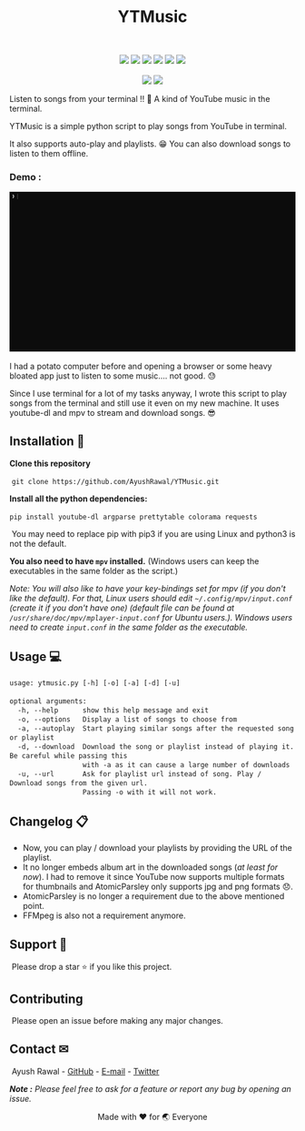 <h1 align=center>YTMusic</h1><br>

<p align=center><img src="https://img.shields.io/github/stars/AyushRawal/YTMusic?style=social"> <img src="https://img.shields.io/github/forks/AyushRawal/YTMusic?style=social"> <img src="https://img.shields.io/badge/Category-Music-blue?style=flat-square"> <img src="https://img.shields.io/badge/Category-CLI-green?style=flat-square"> <a href="http://makeapullrequest.com"><img src="https://img.shields.io/badge/PRs-Welcome-green?style=flat-square"></a> <a href="https://choosealicense.com/licenses/mit/"><img src="https://img.shields.io/badge/License-MIT-orange?style=flat-square"></a><br><br><img src="https://img.shields.io/badge/Python 3%20-%2314354C.svg?&style=flat-square&logo=python&logoColor=white"/> <a href="https://github.com/ytdl-org/youtube-dl"><img src="https://img.shields.io/badge/Built Using-youtube--dl-yellow?style=flat-square"></a></p>



Listen to songs from your terminal !! 🎷 
A kind of YouTube music in the terminal.

YTMusic is a simple python script to play songs from YouTube in terminal.

It also supports auto-play and playlists. 😁
You can also download songs to listen to them offline.



### Demo :

![demo](demo.gif)



I had a potato computer before and opening a browser or some heavy bloated app just to listen to some music.... not good. 😓

Since I use terminal for a lot of my tasks anyway, I wrote this script to play songs from the terminal and still use it even on my new machine. It uses youtube-dl and mpv to stream and download songs. 😎



## Installation 🔨

**Clone this repository**

​	`git clone https://github.com/AyushRawal/YTMusic.git`

**Install all the python dependencies:**

​	`pip install youtube-dl argparse prettytable colorama requests`

​	You may need to replace pip with pip3 if you are using Linux and python3 is not the default.

**You also need to have `mpv` installed.**
(Windows users can keep the executables in the same folder as the script.)



*Note: You will also like to have your key-bindings set for mpv (if you don't like the default).
For that, Linux users should edit `~/.config/mpv/input.conf` (create it if you don't have one) (default file can be found at `/usr/share/doc/mpv/mplayer-input.conf` for Ubuntu users.).
Windows users need to create `input.conf` in the same folder as the executable.*



## Usage 💻

```
usage: ytmusic.py [-h] [-o] [-a] [-d] [-u]

optional arguments:
  -h, --help      show this help message and exit
  -o, --options   Display a list of songs to choose from
  -a, --autoplay  Start playing similar songs after the requested song or playlist
  -d, --download  Download the song or playlist instead of playing it. Be careful while passing this
                  with -a as it can cause a large number of downloads
  -u, --url       Ask for playlist url instead of song. Play / Download songs from the given url.
                  Passing -o with it will not work.
```



## Changelog 📋

- Now, you can play / download your playlists by providing the URL of the playlist.
- It no longer embeds album art in the downloaded songs (_at least for now_). I had to remove it since YouTube now supports multiple formats for thumbnails and AtomicParsley only supports jpg and png formats :disappointed:.
- AtomicParsley is no longer a requirement due to the above mentioned point.
- FFMpeg is also not a requirement anymore.



## Support 🙏

​	Please drop a star ⭐ if you like this project.



## Contributing

​	Please open an issue before making any major changes.



## Contact ✉

​	Ayush Rawal - [GitHub](https://github.com/AyushRawal) - [E-mail](royalrawal.2001@gmail.com) - [Twitter](https://twitter.com/_royal_rawal_)



_**Note :** Please feel free to ask for a feature or report any bug by opening an issue._



<p align=center>Made with ❤️ for 🌏 Everyone</p>